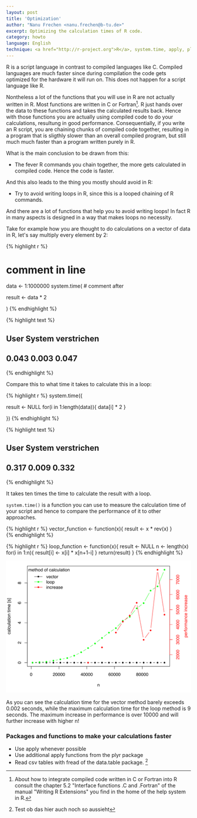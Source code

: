 ```yaml
---
layout: post
title: 'Optimization'
author: "Nanu Frechen <nanu.frechen@b-tu.de>"
excerpt: Optimizing the calculation times of R code.
category: howto
language: English
technique: <a href="http://r-project.org">R</a>, system.time, apply, plyr, fread, data.table
---
```





R is a script language in contrast to compiled languages like C. Compiled languages are much faster since during compilation the code gets optimized for the hardware it will run on. This does not happen for a script language like R.

Nontheless a lot of the functions that you will use in R are not actually written in R. Most functions are written in C or Fortran[^1]. R just hands over the data to these functions and takes the calculated results back. Hence with those functions you are actually using compiled code to do your calculations, resultung in good performance. Consequentially, if you write an R script, you are chaining chunks of compiled code together, resulting in a program that is sligthly slower than an overall compiled program, but still much much faster than a program written purely in R.


What is the main conclusion to be drawn from this:

* The fever R commands you chain together, the more gets calculated in compiled code. Hence the code is faster.

And this also leads to the thing you mostly should avoid in R:

* Try to avoid writing loops in R, since this is a looped chaining of R commands.

And there are a lot of functions that help you to avoid writing loops! In fact R in many aspects is designed in a way that makes loops no necessity. 

Take for example how you are thought to do calculations on a vector of data in R, let's say multiply every element by 2:


{% highlight r %}
# comment in line
data <- 1:1000000
system.time( # comment after
  
  result <- data * 2

)
{% endhighlight %}



{% highlight text %}
##        User      System verstrichen 
##       0.043       0.003       0.047
{% endhighlight %}

Compare this to what time it takes to calculate this in a loop:

{% highlight r %}
system.time({
  
  result <- NULL
  for(i in 1:length(data)){
    data[i] * 2
  }

})
{% endhighlight %}



{% highlight text %}
##        User      System verstrichen 
##       0.317       0.009       0.332
{% endhighlight %}

It takes ten times the time to calculate the result with a loop.

`system.time()` is a function you can use to measure the calculation time of your script and hence to compare the performance of it to other approaches.


{% highlight r %}
vector_function <- function(x){
  result <- x * rev(x)
}  
{% endhighlight %}


{% highlight r %}
loop_function <- function(x){
  result <- NULL
  n <- length(x)
  for(i in 1:n){
    result[i] <- x[i] * x[n+1-i]
  }
  return(result)
}
{% endhighlight %}

![plot of chunk unnamed-chunk-3](/figure/source/2016-01-26-Optimization/unnamed-chunk-3-1.svg)

As you can see the calculation time for the vector method barely exceeds 0.002 seconds, while the maximum calculation time  for the loop method is 9 seconds. The maximum increase in performance is over 10000 and will further increase with higher n!

### Packages and functions to make your calculations faster

* Use apply whenever possible
* Use additional apply functions from the plyr package
* Read csv tables with fread of the data.table package.
[^2]


[^1]: About how to integrate compiled code written in C or Fortran into R consult the chapter 5.2 "Interface functions .C and .Fortran" of the manual "Writing R Extensions" you find in the home of the help system in R.
[^2]: Test ob das hier auch noch so aussieht
